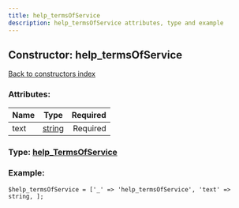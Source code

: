 ```yaml
---
title: help_termsOfService
description: help_termsOfService attributes, type and example
---
```

## Constructor: help\_termsOfService  
[Back to constructors index](index.md)



### Attributes:

| Name     |    Type       | Required |
|----------|:-------------:|---------:|
|text|[string](../types/string.md) | Required|



### Type: [help\_TermsOfService](../types/help_TermsOfService.md)


### Example:

```
$help_termsOfService = ['_' => 'help_termsOfService', 'text' => string, ];
```